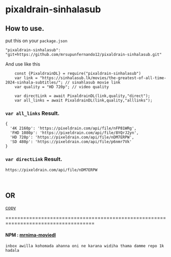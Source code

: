 # pixaldrain-sinhalasub

## How to use.
put this on your `package.json`
```
"pixaldrain-sinhalasub": "git+https://github.com/mrsupunfernando12/pixaldrain-sinhalasub.git"
```
And use like this
```
    const {PixaldrainDL} = require("pixaldrain-sinhalasub")
    var link = "https://sinhalasub.lk/movies/the-greatest-of-all-time-2024-sinhala-subtitles/"; // sinahlasub movie link
    var quality = "HD 720p"; // video quality
    
    var directLink = await PixaldrainDL(link,quality,"direct");
    var all_links = await PixaldrainDL(link,quality,"alllinks");

```
### `var all_links` Result.
```
{
  '4K 2160p': 'https://pixeldrain.com/api/file/nFP81WRg',
  'FHD 1080p': 'https://pixeldrain.com/api/file/8YQrJ2yn',
  'HD 720p': 'https://pixeldrain.com/api/file/nDM7ERPW',
  'SD 480p': 'https://pixeldrain.com/api/file/p6nmr7Vk'
}
```
### `var directLink` Result.
```
https://pixeldrain.com/api/file/nDM7ERPW
```
</br>

## OR
[copy](/copy.md)

====================================================================================

#### NPM : [mrnima-moviedl](https://www.npmjs.com/package/mrnima-moviedl)

```
inbox awilla kohomada ahanna oni ne karana widiha thama damme repo 1k hadala
```

